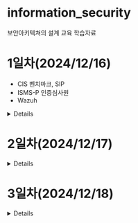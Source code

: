# information_security
보안아키텍쳐의 설계 교육 학습자료

# 1일차(2024/12/16)
- CIS 벤치마크, SIP
- ISMS-P 인증심사원
- Wazuh
<details>
  
### 1. 정보 보안의 이해
##### 보안의 3대 요소
- 무결성, 가용성, 기밀성
##### 보안 전문가의 자격 요건
- 운영체제, 네트워크, 프로그래밍, 서버

### 2. 정보보안 아키텍처
##### X.805 아키텍처
- 주요목표: 인프라/서비스/애플리케이션 보안
- 주요요소
  - 보안차원: 접근제어, 인증, 무결성, 기밀성, 통신 무결성, 통신 보안, 가용성, 프라이버시
##### 보안 프레임워크
- NIST Cyversecurity Framework(NIST CSF)
  - 미국 국립표준기술연구소(NIST)에서 개발한 프레임워크, 사이버 보안 지침 제공
  - 식별, 보호, 담지 대응, 복구
- 회복탄력성
- BCP/DRP: 업무연속성/재해복구계획
- ISO/IEC 27001
  - 조직의 정보보호를 체계적으로 관리/지속적으로 개선할 수 있는 프레임워크
  - 정보보호관리체계(ISMS) 표준
- ISMS-P
  - 조직의 주요 정보자산을 보호하기 위해 정보보호관리 절차와 과정을 체계적으로 수립하여 지속적으로 관리/운영하기 위한 종합적인 체계

### API 보안 가이드
### 실습
- 개인정보처리 시스템 흐름도 작성
### 요약자료
- 
</details>

# 2일차(2024/12/17)
<details>
  
  ### 클라우드 환경의 정보보안
  - VPC 주요 보안 정책: NACL(Network Access Control List)
  - ANFW vs SG vs NACL vs WAF vs Shield
</details>

# 3일차(2024/12/18)
<details>

  ### 사이버침해사례분석
  - APT 공격
  ### 보안제품기본개념과기능
  - 침입방지 시스템(IPS)
    :Firewall,IDS, Virus Worm 및 유해 사이트 차단(Contents Filtering) 시스템등이 유기적으로 통합
되어공격의탐지및방어를동시에수행하는시스템
  ### 
  
</details>

